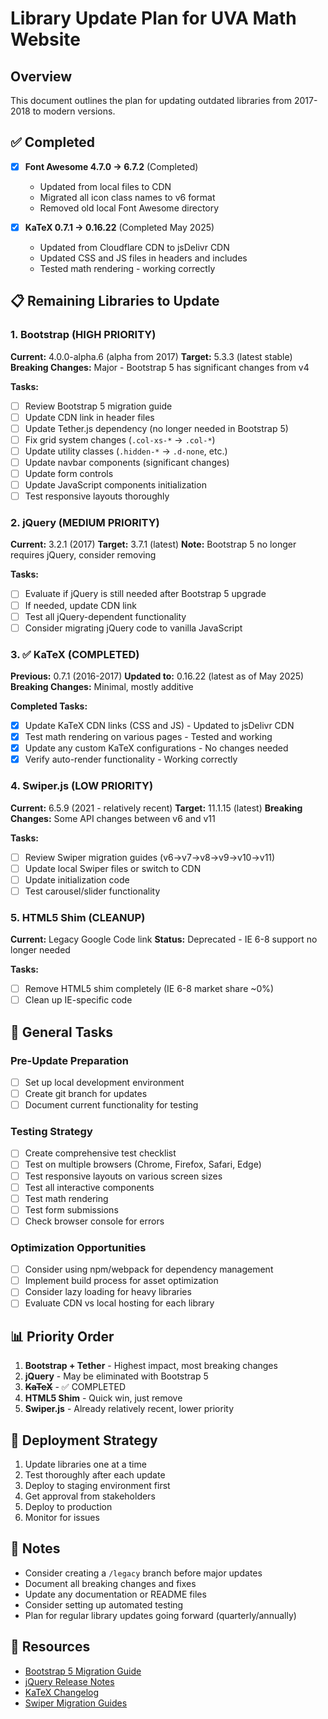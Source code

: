 # Library Update Plan for UVA Math Website

## Overview
This document outlines the plan for updating outdated libraries from 2017-2018 to modern versions.

## ✅ Completed
- [x] **Font Awesome 4.7.0 → 6.7.2** (Completed)
  - Updated from local files to CDN
  - Migrated all icon class names to v6 format
  - Removed old local Font Awesome directory

- [x] **KaTeX 0.7.1 → 0.16.22** (Completed May 2025)
  - Updated from Cloudflare CDN to jsDelivr CDN
  - Updated CSS and JS files in headers and includes
  - Tested math rendering - working correctly

## 📋 Remaining Libraries to Update

### 1. Bootstrap (HIGH PRIORITY)
**Current:** 4.0.0-alpha.6 (alpha from 2017)
**Target:** 5.3.3 (latest stable)
**Breaking Changes:** Major - Bootstrap 5 has significant changes from v4

**Tasks:**
- [ ] Review Bootstrap 5 migration guide
- [ ] Update CDN link in header files
- [ ] Update Tether.js dependency (no longer needed in Bootstrap 5)
- [ ] Fix grid system changes (`.col-xs-*` → `.col-*`)
- [ ] Update utility classes (`.hidden-*` → `.d-none`, etc.)
- [ ] Update navbar components (significant changes)
- [ ] Update form controls
- [ ] Update JavaScript components initialization
- [ ] Test responsive layouts thoroughly

### 2. jQuery (MEDIUM PRIORITY)
**Current:** 3.2.1 (2017)
**Target:** 3.7.1 (latest)
**Note:** Bootstrap 5 no longer requires jQuery, consider removing

**Tasks:**
- [ ] Evaluate if jQuery is still needed after Bootstrap 5 upgrade
- [ ] If needed, update CDN link
- [ ] Test all jQuery-dependent functionality
- [ ] Consider migrating jQuery code to vanilla JavaScript

### 3. ✅ KaTeX (COMPLETED)
**Previous:** 0.7.1 (2016-2017)
**Updated to:** 0.16.22 (latest as of May 2025)
**Breaking Changes:** Minimal, mostly additive

**Completed Tasks:**
- [x] Update KaTeX CDN links (CSS and JS) - Updated to jsDelivr CDN
- [x] Test math rendering on various pages - Tested and working
- [x] Update any custom KaTeX configurations - No changes needed
- [x] Verify auto-render functionality - Working correctly

### 4. Swiper.js (LOW PRIORITY)
**Current:** 6.5.9 (2021 - relatively recent)
**Target:** 11.1.15 (latest)
**Breaking Changes:** Some API changes between v6 and v11

**Tasks:**
- [ ] Review Swiper migration guides (v6→v7→v8→v9→v10→v11)
- [ ] Update local Swiper files or switch to CDN
- [ ] Update initialization code
- [ ] Test carousel/slider functionality

### 5. HTML5 Shim (CLEANUP)
**Current:** Legacy Google Code link
**Status:** Deprecated - IE 6-8 support no longer needed

**Tasks:**
- [ ] Remove HTML5 shim completely (IE 6-8 market share ~0%)
- [ ] Clean up IE-specific code

## 🔧 General Tasks

### Pre-Update Preparation
- [ ] Set up local development environment
- [ ] Create git branch for updates
- [ ] Document current functionality for testing

### Testing Strategy
- [ ] Create comprehensive test checklist
- [ ] Test on multiple browsers (Chrome, Firefox, Safari, Edge)
- [ ] Test responsive layouts on various screen sizes
- [ ] Test all interactive components
- [ ] Test math rendering
- [ ] Test form submissions
- [ ] Check browser console for errors

### Optimization Opportunities
- [ ] Consider using npm/webpack for dependency management
- [ ] Implement build process for asset optimization
- [ ] Consider lazy loading for heavy libraries
- [ ] Evaluate CDN vs local hosting for each library

## 📊 Priority Order

1. **Bootstrap + Tether** - Highest impact, most breaking changes
2. **jQuery** - May be eliminated with Bootstrap 5
3. ~~**KaTeX**~~ - ✅ COMPLETED
4. **HTML5 Shim** - Quick win, just remove
5. **Swiper.js** - Already relatively recent, lower priority

## 🚀 Deployment Strategy

1. Update libraries one at a time
2. Test thoroughly after each update
3. Deploy to staging environment first
4. Get approval from stakeholders
5. Deploy to production
6. Monitor for issues

## 📝 Notes

- Consider creating a `/legacy` branch before major updates
- Document all breaking changes and fixes
- Update any documentation or README files
- Consider setting up automated testing
- Plan for regular library updates going forward (quarterly/annually)

## 🔗 Resources

- [Bootstrap 5 Migration Guide](https://getbootstrap.com/docs/5.0/migration/)
- [jQuery Release Notes](https://blog.jquery.com/category/releases/)
- [KaTeX Changelog](https://katex.org/docs/CHANGELOG.html)
- [Swiper Migration Guides](https://swiperjs.com/migration-guide)

